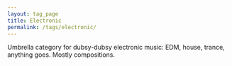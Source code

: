 ```yaml
---
layout: tag_page
title: Electronic
permalink: /tags/electronic/
---
```


Umbrella category for dubsy-dubsy electronic music: EDM, house, trance, anything goes. Mostly compositions.

